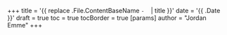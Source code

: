 +++
title = '{{ replace .File.ContentBaseName `-` ` ` | title }}'
date = '{{ .Date }}'
draft = true
toc = true
tocBorder = true
[params]
  author = "Jordan Emme"
+++


